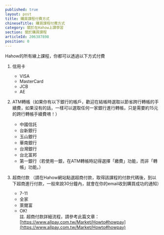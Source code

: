 ```yaml
---
published: true
layout: post
title: 購買課程付費方式
chineseTitle: 購買課程付費方式
category: 關於在Hahow上課學習
section: 關於購買課程
articleId: 206387898
position: 0
---
```

Hahow的所有線上課程，你都可以透過以下方式付費

1. 信用卡
	* VISA
	* MasterCard
	* JCB
	* AE

2. ATM轉帳（如果你有以下銀行的帳戶，歡迎在結帳時選取以節省跨行轉帳的手續費，如果沒有的話，一樣可以選取任何一家銀行進行轉帳，只是需要約15元的跨行轉帳手續費唷！）
	* 中國信託
	* 台新銀行
	* 玉山銀行
	* 華南銀行
	* 台灣銀行
	* 台北富邦
	* 第一銀行（若使用一銀，在ATM轉帳時記得選擇「繳費」功能，而非「轉帳」功能。）

3. 超商付款 （請在Hahow網站點選超商付款，取得該課程的付款代碼後，到以下超商進行付款，一般來說30分鐘內，就會在你的email收到購買成功的通知）
	* 7-11
	* 全家
	* 萊爾富
	* OK!	
    註. 超商付款詳細流程，請參考此篇文章：[https://www.allpay.com.tw/Market/Howto#howpay](https://www.allpay.com.tw/Market/Howto#howpay)
